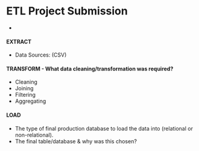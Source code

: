 # ETL Project Submission
-

#### EXTRACT
 - Data Sources: (CSV)

#### TRANSFORM - What data cleaning/transformation was required?
 - Cleaning
 - Joining
 - Filtering
 - Aggregating

#### LOAD
 - The type of final production database to load the data into (relational or non-relational).
 - The final table/database & why was this chosen?
